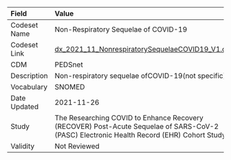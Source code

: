 |Field        |Value                                                                                                                                    |
|:------------|:----------------------------------------------------------------------------------------------------------------------------------------|
|Codeset Name |Non-Respiratory Sequelae of COVID-19                                                                                                     |
|Codeset Link |[dx_2021_11_NonrespiratorySequelaeCOVID19_V1.csv](https://github.com/PEDSnet/Variable-Dictionary/blob/main/conditions/dx_2021_11_NonrespiratorySequelaeCOVID19_V1.csv.csv)|
|CDM          |PEDSnet                                                                                                                                  |
|Description  |Non-respiratory sequelae ofCOVID-19(not specific)                                                                                        |
|Vocabulary   |SNOMED                                                                                                                                   |
|Date Updated |2021-11-26                                                                                                                               |
|Study        |The Researching COVID to Enhance Recovery (RECOVER) Post-Acute Sequelae of SARS-CoV-2 (PASC) Electronic Health Record (EHR) Cohort Study |
|Validity     |Not Reviewed                                                                                                                             |
